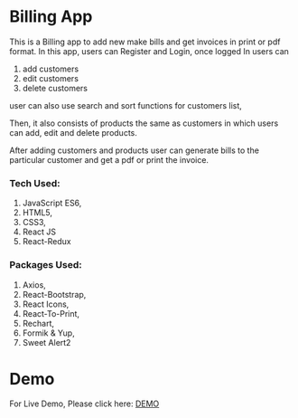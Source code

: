 # Billing App

This is a Billing app to add new make bills and get invoices in print or pdf format. In this app, users can Register and Login, once logged In users can 
1. add customers
2. edit customers
3. delete customers

user can also use search and sort functions for customers list,

Then, it also consists of products the same as customers in which users can add, edit and delete products.

After adding customers and products user can generate bills to the particular customer and get a pdf or print the invoice.

### Tech Used:
1. JavaScript ES6, 
2. HTML5,
3. CSS3,
4. React JS
5. React-Redux

### Packages Used:
1. Axios,
2. React-Bootstrap,
3. React Icons,
4. React-To-Print,
5. Rechart,
6. Formik & Yup,
7. Sweet Alert2

# Demo
For Live Demo, Please click here: <a href="https://new-billing-app.netlify.app/" target="_blank">DEMO</a>




